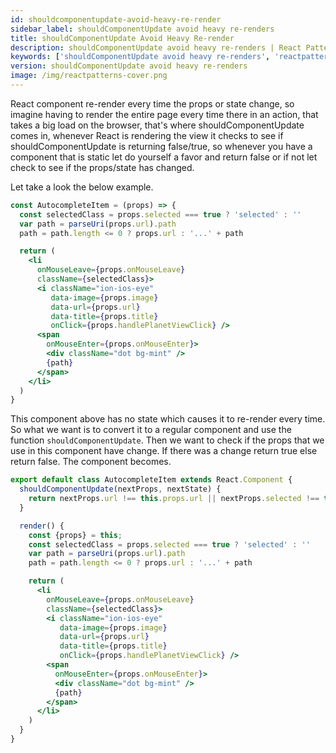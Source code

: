 ```yaml
---
id: shouldcomponentupdate-avoid-heavy-re-render
sidebar_label: shouldComponentUpdate avoid heavy re-renders
title: shouldComponentUpdate Avoid Heavy Re-render
description: shouldComponentUpdate avoid heavy re-renders | React Patterns, techniques, tips and tricks in development for Ract developer.
keywords: ['shouldComponentUpdate avoid heavy re-renders', 'reactpatterns', 'react patterns', 'reactjspatterns', 'reactjs patterns', 'react', 'reactjs', 'react techniques', 'react tips and tricks']
version: shouldComponentUpdate avoid heavy re-renders
image: /img/reactpatterns-cover.png
---
```


React component re-render every time the props or state change, so imagine having to render the entire page every time there in an action, that takes a big load on the browser, that's where shouldComponentUpdate comes in, whenever React is rendering the view it checks to see if shouldComponentUpdate is returning false/true, so whenever you have a component that is static let do yourself a favor and return false or if not let check to see if the props/state has changed.

Let take a look the below example.

```jsx
const AutocompleteItem = (props) => {
  const selectedClass = props.selected === true ? 'selected' : ''
  var path = parseUri(props.url).path
  path = path.length <= 0 ? props.url : '...' + path

  return (
    <li
      onMouseLeave={props.onMouseLeave}
      className={selectedClass}>
      <i className="ion-ios-eye"
         data-image={props.image}
         data-url={props.url}
         data-title={props.title}
         onClick={props.handlePlanetViewClick} />
      <span
        onMouseEnter={props.onMouseEnter}>
        <div className="dot bg-mint" />
        {path}
      </span>
    </li>
  )
}
```

This component above has no state which causes it to re-render every time. So what we want is to convert it to a regular component and use the function `shouldComponentUpdate`. Then we want to check if the props that we use in this component have change. If there was a change return true else return false. The component becomes.

```jsx
export default class AutocompleteItem extends React.Component {
  shouldComponentUpdate(nextProps, nextState) {
    return nextProps.url !== this.props.url || nextProps.selected !== this.props.selected
  }

  render() {
    const {props} = this;
    const selectedClass = props.selected === true ? 'selected' : ''
    var path = parseUri(props.url).path
    path = path.length <= 0 ? props.url : '...' + path

    return (
      <li
        onMouseLeave={props.onMouseLeave}
        className={selectedClass}>
        <i className="ion-ios-eye"
           data-image={props.image}
           data-url={props.url}
           data-title={props.title}
           onClick={props.handlePlanetViewClick} />
        <span
          onMouseEnter={props.onMouseEnter}>
          <div className="dot bg-mint" />
          {path}
        </span>
      </li>
    )
  }
}
```
